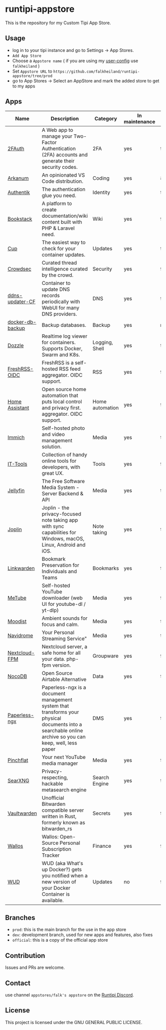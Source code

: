 # runtipi-appstore

This is the repository for my Custom Tipi App Store.

## Usage

- log in to your tipi instance and go to Settings -> App Stores.
- `Add App Store`
- Choose a `Appstore name` ( if you are using my [user-config](https://github.com/falkheiland/user-config) use `falkheiland` )
- Set `Appstore URL` to `https://github.com/falkheiland/runtipi-appstore/tree/prod`
- go to App Stores -> Select an AppStore and mark the added store to get to my apps

## Apps

| Name                                                              | Description                                                                                                                                              | Category        | In maintenance | Port |
| ----------------------------------------------------------------- | -------------------------------------------------------------------------------------------------------------------------------------------------------- | --------------- | -------------- | ---- |
| [2FAuth](https://docs.2fauth.app)                                 | A Web app to manage your Two-Factor Authentication (2FA) accounts and generate their security codes.                                                     | 2FA             | yes            | 9011 |
| [Arkanum](https://arkanum.dev)                                    | An opinionated VS Code distribution.                                                                                                                     | Coding          | yes            | 8153 |
| [Authentik](https://goauthentik.io)                               | The authentication glue you need.                                                                                                                        | Identity        | yes            | 9000 |
| [Bookstack](https://www.bookstackapp.com)                         | A platform to create documentation/wiki content built with PHP & Laravel need.                                                                           | Wiki            | yes            | 9012 |
| [Cup](https://cup.sergi0g.dev)                                    | The easiest way to check for your container updates.                                                                                                     | Updates         | yes            | 9004 |
| [Crowdsec](https://www.crowdsec.net)                              | Curated thread intelligence curated by the crowd.                                                                                                        | Security        | yes            | 9006 |
| [ddns-updater-CF](https://github.com/qdm12/ddns-updater)          | Container to update DNS records periodically with WebUI for many DNS providers.                                                                          | DNS             | yes            | 9007 |
| [docker-db-backup](https://github.com/tiredofit/docker-db-backup) | Backup databases.                                                                                                                                        | Backup          | yes            | n.a. |
| [Dozzle](https://dozzle.dev)                                      | Realtime log viewer for containers. Supports Docker, Swarm and K8s.                                                                                      | Logging, Shell  | yes            | 9005 |
| [FreshRSS-OIDC](https://freshrss.org)                             | FreshRSS is a self-hosted RSS feed aggregator. OIDC support.                                                                                             | RSS             | yes            | 9003 |
| [Home Assistant](https://www.home-assistant.io)                   | Open source home automation that puts local control and privacy first. aggregator. OIDC support.                                                         | Home automation | yes            | 9012 |
| [Immich](https://immich.app)                                      | Self-hosted photo and video management solution.                                                                                                         | Media           | yes            | 9008 |
| [IT-Tools](https://it-tools.tech)                                 | Collection of handy online tools for developers, with great UX.                                                                                          | Tools           | yes            | 9013 |
| [Jellyfin](https://jellyfin.org)                                  | The Free Software Media System - Server Backend & API                                                                                                    | Media           | yes            | 9014 |
| [Joplin](https://joplinapp.org)                                   | Joplin - the privacy-focused note taking app with sync capabilities for Windows, macOS, Linux, Android and iOS.                                          | Note taking     | yes            | 9015 |
| [Linkwarden](https://linkwarden.app)                              | Bookmark Preservation for Individuals and Teams                                                                                                          | Bookmarks       | yes            | 9016 |
| [MeTube](https://github.com/alexta69/metube)                      | Self-hosted YouTube downloader (web UI for youtube-dl / yt-dlp)                                                                                          | Media           | yes            | 9017 |
| [Moodist](https://moodist.app)                                    | Ambient sounds for focus and calm.                                                                                                                       | Media           | yes            | 9018 |
| [Navidrome](https://navidrome.org")                               | Your Personal Streaming Service"                                                                                                                         | Media           | yes            | 9019 |
| [Nextcloud-FPM](https://nextcloud.com)                            | Nextcloud server, a safe home for all your data. php-fpm version.                                                                                        | Groupware       | yes            | 9002 |
| [NocoDB](https://nocodb.com)                                      | Open Source Airtable Alternative                                                                                                                         | Data            | yes            | 9020 |
| [Paperless-ngx](https://docs.paperless-ngx.com)                   | Paperless-ngx is a document management system that transforms your physical documents into a searchable online archive so you can keep, well, less paper | DMS             | yes            | 9009 |
| [Pinchflat](https://github.com/kieraneglin/pinchflat)             | Your next YouTube media manager                                                                                                                          | Media           | yes            | 9021 |
| [SearXNG](https://docs.searxng.org)                               | Privacy-respecting, hackable metasearch engine                                                                                                           | Search Engine   | yes            | 9022 |
| [Vaultwarden](https://github.com/dani-garcia/vaultwarden)         | Unofficial Bitwarden compatible server written in Rust, formerly known as bitwarden_rs                                                                   | Secrets         | yes            | 9010 |
| [Wallos](https://wallosapp.com)                                   | Wallos: Open-Source Personal Subscription Tracker                                                                                                        | Finance         | yes            | 9023 |
| [WUD](https://getwud.github.io/wud)                               | WUD (aka What's up Docker?) gets you notified when a new version of your Docker Container is available.                                                  | Updates         | no             | 9001 |

## Branches

- `prod`: this is the main branch for the use in the app store
- `dev`: development branch, used for new apps and features, also fixes
- `official`: this is a copy of the official app store

## Contribution

Issues and PRs are welcome.

## Contact

use channel `appstores/falk's appstore` on the [Runtipi Discord](https://discord.gg/Bu9qEPnHsc).

## License

This project is licensed under the GNU GENERAL PUBLIC LICENSE.
